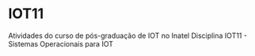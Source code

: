 # IOT11
Atividades do curso de pós-graduação de IOT no Inatel
Disciplina IOT11 - Sistemas Operacionais para IOT

